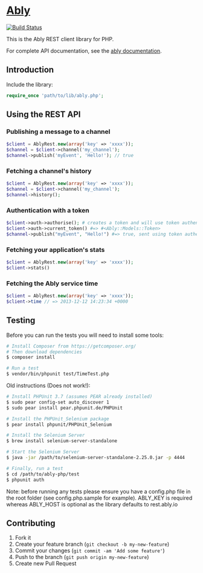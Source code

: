 # [Ably](https://ably.io)

[![Build Status](https://travis-ci.org/ably/ably-php.png)](https://travis-ci.org/ably/ably-php)

This is the Ably REST client library for PHP.

For complete API documentation, see the [ably documentation](https://ably.io/documentation).

## Introduction

Include the library:

```php
require_once 'path/to/lib/ably.php';
```

## Using the REST API

### Publishing a message to a channel

```php
$client = AblyRest.new(array('key' => 'xxxx'));
$channel = $client->channel('my_channel');
$channel->publish('myEvent', 'Hello!'); // true
```

### Fetching a channel's history

```php
$client = AblyRest.new(array('key' => 'xxxx'));
$channel = $client->channel('my_channel');
$channel->history();
```

### Authentication with a token

```php
$client->auth->authorise(); # creates a token and will use token authentication moving forwards
$client->auth->current_token() #=> #<Ably::Models::Token>
$channel->publish("myEvent", "Hello!") #=> true, sent using token authentication
```

### Fetching your application's stats

```php
$client = AblyRest.new(array('key' => 'xxxx'));
$client->stats()
```

### Fetching the Ably service time

```php
$client = AblyRest.new(array('key' => 'xxxx'));
$client->time // => 2013-12-12 14:23:34 +0000
```

## Testing

Before you can run the tests you will need to install some tools:

```bash
# Install Composer from https://getcomposer.org/
# Then download dependencies
$ composer install

# Run a test
$ vendor/bin/phpunit test/TimeTest.php
```

Old instructions (Does not work!):

```bash
# Install PHPUnit 3.7 (assumes PEAR already installed)
$ sudo pear config-set auto_discover 1
$ sudo pear install pear.phpunit.de/PHPUnit

# Install the PHPUnit_Selenium package
$ pear install phpunit/PHPUnit_Selenium

# Install the Selenium Server
$ brew install selenium-server-standalone

# Start the Selenium Server
$ java -jar /path/to/selenium-server-standalone-2.25.0.jar -p 4444

# Finally, run a test
$ cd /path/to/ably-php/test
$ phpunit auth
```

Note: before running any tests please ensure you have a config.php file in the root folder (see config.php.sample for example).
ABLY_KEY is required whereas ABLY_HOST is optional as the library defaults to rest.ably.io

## Contributing

1. Fork it
2. Create your feature branch (`git checkout -b my-new-feature`)
3. Commit your changes (`git commit -am 'Add some feature'`)
4. Push to the branch (`git push origin my-new-feature`)
5. Create new Pull Request
